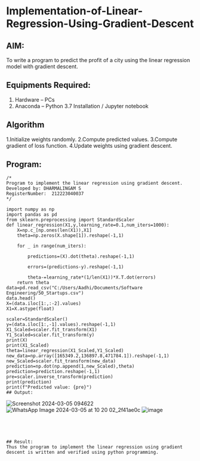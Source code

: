 # Implementation-of-Linear-Regression-Using-Gradient-Descent

## AIM:
To write a program to predict the profit of a city using the linear regression model with gradient descent.

## Equipments Required:
1. Hardware – PCs
2. Anaconda – Python 3.7 Installation / Jupyter notebook

## Algorithm
1.Initialize weights randomly.
2.Compute predicted values.
3.Compute gradient of loss function.
4.Update weights using gradient descent.
## Program:
```
/*
Program to implement the linear regression using gradient descent.
Developed by: DHARMALINGAM S
RegisterNumber:  212223040037
*/

import numpy as np
import pandas as pd
from sklearn.preprocessing import StandardScaler
def linear_regression(X1,y,learning_rate=0.1,num_iters=1000):
    X=np.c_[np.ones(len(X1)),X1]
    theta=np.zeros(X.shape[1]).reshape(-1,1)
    
    for _ in range(num_iters):
        
        predictions=(X).dot(theta).reshape(-1,1)
        
        errors=(predictions-y).reshape(-1,1)
        
        theta-=learning_rate*(1/len(X1))*X.T.dot(errors)
    return theta
data=pd.read_csv("C:/Users/Aadhi/Documents/Software Engineering/50_Startups.csv")
data.head()
X=(data.iloc[1:,:-2].values)
X1=X.astype(float)

scaler=StandardScaler()
y=(data.iloc[1:,-1].values).reshape(-1,1)
X1_Scaled=scaler.fit_transform(X1)
Y1_Scaled=scaler.fit_transform(y)
print(X)
print(X1_Scaled)
theta=linear_regression(X1_Scaled,Y1_Scaled)
new_data=np.array([165349.2,136897.8,471784.1]).reshape(-1,1)
new_Scaled=scaler.fit_transform(new_data)
prediction=np.dot(np.append(1,new_Scaled),theta)
prediction=prediction.reshape(-1,1)
pre=scaler.inverse_transform(prediction)
print(prediction)
print(f"Predicted value: {pre}")
## Output:
```
![Screenshot 2024-03-05 094622](https://github.com/Dharma23012432/Implementation-of-Linear-Regression-Using-Gradient-Descent/assets/152275002/cb325bd7-1cd2-47f0-ad70-099aa1d9d1e1)
![WhatsApp Image 2024-03-05 at 10 20 02_2f41ae0c](https://github.com/Dharma23012432/Implementation-of-Linear-Regression-Using-Gradient-Descent/assets/152275002/0e7e4b2a-b953-44fb-809b-59c10d71cfff)
![image](https://github.com/Dharma23012432/Implementation-of-Linear-Regression-Using-Gradient-Descent/assets/152275002/9451f22f-4c80-4d37-8cd3-8e6f2ae09c01)
```




## Result:
Thus the program to implement the linear regression using gradient descent is written and verified using python programming.
